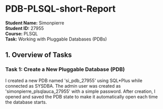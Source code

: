 # PDB-PLSQL-short-Report
**Student Name:** Simonpierre  
**Student ID:** 27955  
**Course:** PLSQL  
**Task:** Working with Pluggable Databases (PDBs)
## 1. Overview of Tasks
### Task 1: Create a New Pluggable Database (PDB)
I created a new PDB named 'si_pdb_27955' using SQL*Plus while connected as SYSDBA. The admin user was created as 'simonpierre_plsqlauca_27955' with a simple password. After creation, I opened and saved the PDB state to make it automatically open each time the database starts.


